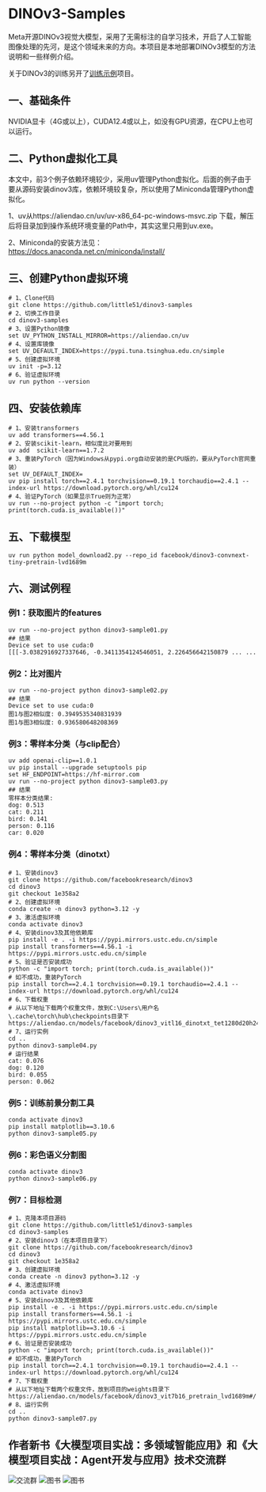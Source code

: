 # DINOv3-Samples

Meta开源DINOv3视觉大模型，采用了无需标注的自学习技术，开启了人工智能图像处理的先河，是这个领域未来的方向。本项目是本地部署DINOv3模型的方法说明和一些样例介绍。

关于DINOv3的训练另开了[训练示例](https://github.com/little51/dinov3-train)项目。

## 一、基础条件

NVIDIA显卡（4G或以上），CUDA12.4或以上，如没有GPU资源，在CPU上也可以运行。

## 二、Python虚拟化工具

本文中，前3个例子依赖环境较少，采用uv管理Python虚拟化。后面的例子由于要从源码安装dinov3库，依赖环境较复杂，所以使用了Miniconda管理Python虚拟化。

1、uv从https://aliendao.cn/uv/uv-x86_64-pc-windows-msvc.zip 下载，解压后将目录加到操作系统环境变量的Path中，其实这里只用到uv.exe。

2、Miniconda的安装方法见：https://docs.anaconda.net.cn/miniconda/install/

## 三、创建Python虚拟环境

```shell
# 1、Clone代码
git clone https://github.com/little51/dinov3-samples
# 2、切换工作目录
cd dinov3-samples
# 3、设置Python镜像
set UV_PYTHON_INSTALL_MIRROR=https://aliendao.cn/uv
# 4、设置库镜像
set UV_DEFAULT_INDEX=https://pypi.tuna.tsinghua.edu.cn/simple
# 5、创建虚拟环境
uv init -p=3.12
# 6、验证虚拟环境
uv run python --version
```

## 四、安装依赖库

```shell
# 1、安装transformers
uv add transformers==4.56.1
# 2、安装scikit-learn，相似度比对要用到
uv add  scikit-learn==1.7.2
# 3、重装PyTorch（因为Windows从pypi.org自动安装的是CPU版的，要从PyTorch官网重装）
set UV_DEFAULT_INDEX=
uv pip install torch==2.4.1 torchvision==0.19.1 torchaudio==2.4.1 --index-url https://download.pytorch.org/whl/cu124
# 4、验证PyTorch（如果显示True则为正常）
uv run --no-project python -c "import torch; print(torch.cuda.is_available())"
```

## 五、下载模型

```shell
uv run python model_download2.py --repo_id facebook/dinov3-convnext-tiny-pretrain-lvd1689m
```

## 六、测试例程

### 例1：获取图片的features

```shell
uv run --no-project python dinov3-sample01.py
## 结果
Device set to use cuda:0
[[[-3.0382916927337646, -0.3411354124546051, 2.226456642150879 ... ...
```

### 例2：比对图片

```shell
uv run --no-project python dinov3-sample02.py
## 结果
Device set to use cuda:0
图1与图2相似度: 0.3949535340831939
图1与图3相似度: 0.936580648208369
```

### 例3：零样本分类（与clip配合）

```shell
uv add openai-clip==1.0.1
uv pip install --upgrade setuptools pip
set HF_ENDPOINT=https://hf-mirror.com
uv run --no-project python dinov3-sample03.py
## 结果
零样本分类结果:
dog: 0.513
cat: 0.211
bird: 0.141
person: 0.116
car: 0.020
```

### 例4：零样本分类（dinotxt）

```shell
# 1、安装dinov3
git clone https://github.com/facebookresearch/dinov3
cd dinov3
git checkout 1e358a2
# 2、创建虚拟环境
conda create -n dinov3 python=3.12 -y
# 3、激活虚拟环境
conda activate dinov3
# 4、安装dinov3及其他依赖库
pip install -e . -i https://pypi.mirrors.ustc.edu.cn/simple
pip install transformers==4.56.1 -i https://pypi.mirrors.ustc.edu.cn/simple
# 5、验证是否安装成功
python -c "import torch; print(torch.cuda.is_available())"
# 如不成功，重装PyTorch
pip install torch==2.4.1 torchvision==0.19.1 torchaudio==2.4.1 --index-url https://download.pytorch.org/whl/cu124
# 6、下载权重
# 从以下地址下载两个权重文件，放到C:\Users\用户名\.cache\torch\hub\checkpoints目录下
https://aliendao.cn/models/facebook/dinov3_vitl16_dinotxt_tet1280d20h24l
# 7、运行实例
cd ..
python dinov3-sample04.py
# 运行结果
cat: 0.076
dog: 0.120
bird: 0.055
person: 0.062
```

### 例5：训练前景分割工具

```shell
conda activate dinov3
pip install matplotlib==3.10.6
python dinov3-sample05.py
```

### 例6：彩色语义分割图

```shell
conda activate dinov3
python dinov3-sample06.py
```

### 例7：目标检测

```shell
# 1、克隆本项目源码
git clone https://github.com/little51/dinov3-samples
cd dinov3-samples
# 2、安装dinov3（在本项目目录下）
git clone https://github.com/facebookresearch/dinov3
cd dinov3
git checkout 1e358a2
# 3、创建虚拟环境
conda create -n dinov3 python=3.12 -y
# 4、激活虚拟环境
conda activate dinov3
# 5、安装dinov3及其他依赖库
pip install -e . -i https://pypi.mirrors.ustc.edu.cn/simple
pip install transformers==4.56.1 -i https://pypi.mirrors.ustc.edu.cn/simple
pip install matplotlib==3.10.6 -i https://pypi.mirrors.ustc.edu.cn/simple
# 6、验证是否安装成功
python -c "import torch; print(torch.cuda.is_available())"
# 如不成功，重装PyTorch
pip install torch==2.4.1 torchvision==0.19.1 torchaudio==2.4.1 --index-url https://download.pytorch.org/whl/cu124
# 7、下载权重
# 从以下地址下载两个权重文件，放到项目的weights目录下
https://aliendao.cn/models/facebook/dinov3_vit7b16_pretrain_lvd1689m#/
# 8、运行实例
cd ..
python dinov3-sample07.py
```

## 作者新书《大模型项目实战：多领域智能应用》和《大模型项目实战：Agent开发与应用》技术交流群

![交流群](https://gitclone.com/download1/aliendao/aliendao20250930.jpg)
![图书](https://gitclone.com/download1/llm-dev/llm-dev.png)
![图书](https://gitclone.com/download1/ai-agent/agent-dev1.png)